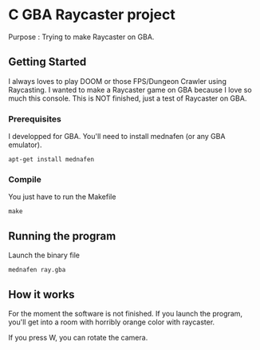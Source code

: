 # C GBA Raycaster  project

Purpose : Trying to make Raycaster on GBA.

## Getting Started

I always loves to play DOOM or those FPS/Dungeon Crawler using Raycasting.
I wanted to make a Raycaster game on GBA because I love so much this console.
This is NOT finished, just a test of Raycaster on GBA. 

### Prerequisites

I developped for GBA.
You'll need to install mednafen (or any GBA emulator).

```
apt-get install mednafen
```

### Compile

You just have to run the Makefile

```
make
```

## Running the program

Launch the binary file

```
mednafen ray.gba
```

## How it works

For the moment the software is not finished. If you launch the program,
you'll get into a room with horribly orange color with raycaster.

If you press W, you can rotate the camera.
